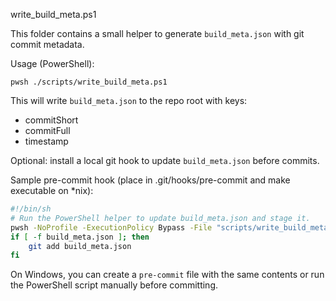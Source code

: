 write_build_meta.ps1

This folder contains a small helper to generate `build_meta.json` with git commit metadata.

Usage (PowerShell):

    pwsh ./scripts/write_build_meta.ps1

This will write `build_meta.json` to the repo root with keys:
- commitShort
- commitFull
- timestamp

Optional: install a local git hook to update `build_meta.json` before commits.

Sample pre-commit hook (place in .git/hooks/pre-commit and make executable on *nix):

```bash
#!/bin/sh
# Run the PowerShell helper to update build_meta.json and stage it.
pwsh -NoProfile -ExecutionPolicy Bypass -File "scripts/write_build_meta.ps1"
if [ -f build_meta.json ]; then
    git add build_meta.json
fi
```

On Windows, you can create a `pre-commit` file with the same contents or run the PowerShell script manually before committing.
